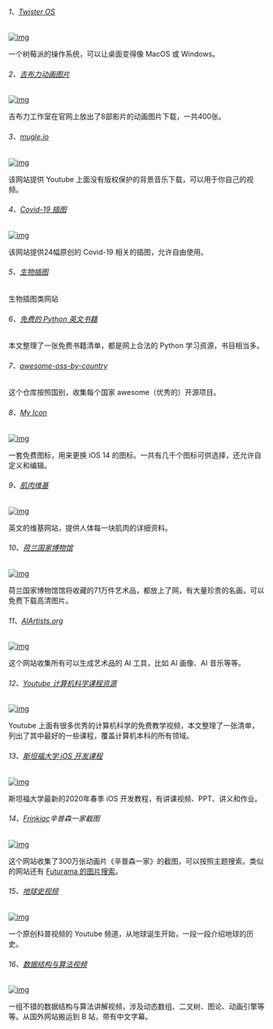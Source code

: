 ###### 1、[Twister OS](https://twisteros.com/)

[![img](https://camo.githubusercontent.com/08b707d294088f41d34340b41afacac09ec07603/68747470733a2f2f7777772e77616e67626173652e636f6d2f626c6f67696d672f61737365742f3230323030392f6267323032303039323030382e6a7067)](https://camo.githubusercontent.com/08b707d294088f41d34340b41afacac09ec07603/68747470733a2f2f7777772e77616e67626173652e636f6d2f626c6f67696d672f61737365742f3230323030392f6267323032303039323030382e6a7067)

一个树莓派的操作系统，可以让桌面变得像 MacOS 或 Windows。

###### 2、[吉布力动画图片](http://www.ghibli.jp/info/013344/)

[![img](https://camo.githubusercontent.com/e81497f4f7eefbcb45d326819267f04ee1f97030/68747470733a2f2f7777772e77616e67626173652e636f6d2f626c6f67696d672f61737365742f3230323030392f6267323032303039323231322e6a7067)](https://camo.githubusercontent.com/e81497f4f7eefbcb45d326819267f04ee1f97030/68747470733a2f2f7777772e77616e67626173652e636f6d2f626c6f67696d672f61737365742f3230323030392f6267323032303039323231322e6a7067)

吉布力工作室在官网上放出了8部影片的动画图片下载，一共400张。

###### 3、[mugle.io](https://mugle.io/)

[![img](https://camo.githubusercontent.com/90a26a87979c6780f71ccf82439cfc86e465a710cdaf5055ca211e8cc2b9cc28/68747470733a2f2f7777772e77616e67626173652e636f6d2f626c6f67696d672f61737365742f3230323031312f6267323032303131323930382e6a7067)](https://camo.githubusercontent.com/90a26a87979c6780f71ccf82439cfc86e465a710cdaf5055ca211e8cc2b9cc28/68747470733a2f2f7777772e77616e67626173652e636f6d2f626c6f67696d672f61737365742f3230323031312f6267323032303131323930382e6a7067)

该网站提供 Youtube 上面没有版权保护的背景音乐下载，可以用于你自己的视频。

###### 4、[Covid-19 插图](https://www.pixeltrue.com/frontliner-heroes)

[![img](https://camo.githubusercontent.com/48bfe7b2dda9a0f82f6e0638a5fd5e8a5f49bc200c7790c03ac117a417a8941c/68747470733a2f2f7777772e77616e67626173652e636f6d2f626c6f67696d672f61737365742f3230323031322f6267323032303132303431392e6a7067)](https://camo.githubusercontent.com/48bfe7b2dda9a0f82f6e0638a5fd5e8a5f49bc200c7790c03ac117a417a8941c/68747470733a2f2f7777772e77616e67626173652e636f6d2f626c6f67696d672f61737365742f3230323031322f6267323032303132303431392e6a7067)

该网站提供24幅原创的 Covid-19 相关的插图，允许自由使用。

###### 5、[生物插图](https://www.flickr.com/photos/biodivlibrary/)

生物插图类网站

###### 6、[免费的 Python 英文书籍](https://www.pythonkitchen.com/legally-free-python-books-list/)

本文整理了一张免费书籍清单，都是网上合法的 Python 学习资源，书目相当多。

###### 7、[awesome-oss-by-country](https://github.com/slowernews/awesome-oss-by-country)

这个仓库按照国别，收集每个国家 awesome（优秀的）开源项目。

###### 8、[My Icon](https://myicon.io/)

[![img](https://camo.githubusercontent.com/6b4c14b94270fb394d4d84eb12f64b023c8ceb9d88f2ea71a88f12324e7c9b4c/68747470733a2f2f7777772e77616e67626173652e636f6d2f626c6f67696d672f61737365742f3230323130312f6267323032313031303730352e6a7067)](https://camo.githubusercontent.com/6b4c14b94270fb394d4d84eb12f64b023c8ceb9d88f2ea71a88f12324e7c9b4c/68747470733a2f2f7777772e77616e67626173652e636f6d2f626c6f67696d672f61737365742f3230323130312f6267323032313031303730352e6a7067)

一套免费图标，用来更换 iOS 14 的图标。一共有几千个图标可供选择，还允许自定义和编辑。

###### 9、[肌肉维基](https://musclewiki.com/)

[![img](https://camo.githubusercontent.com/d9f4156ee768863d406941558e27783ccd384ea987fd00cd46be9d50d2e45c81/68747470733a2f2f7777772e77616e67626173652e636f6d2f626c6f67696d672f61737365742f3230323130312f6267323032313031323131302e6a7067)](https://camo.githubusercontent.com/d9f4156ee768863d406941558e27783ccd384ea987fd00cd46be9d50d2e45c81/68747470733a2f2f7777772e77616e67626173652e636f6d2f626c6f67696d672f61737365742f3230323130312f6267323032313031323131302e6a7067)

英文的维基网站，提供人体每一块肌肉的详细资料。

###### 10、[荷兰国家博物馆](https://www.rijksmuseum.nl/en/rijksstudio)

[![img](https://camo.githubusercontent.com/bcb018ea256523352d467cf43f95a89c9f9495b7a91733f25196b0f6d5aa4f2d/68747470733a2f2f7777772e77616e67626173652e636f6d2f626c6f67696d672f61737365742f3230323130312f6267323032313031323230372e6a7067)](https://camo.githubusercontent.com/bcb018ea256523352d467cf43f95a89c9f9495b7a91733f25196b0f6d5aa4f2d/68747470733a2f2f7777772e77616e67626173652e636f6d2f626c6f67696d672f61737365742f3230323130312f6267323032313031323230372e6a7067)

荷兰国家博物馆馆将收藏的71万件艺术品，都放上了网，有大量珍贵的名画，可以免费下载高清图片。

###### 11、[AIArtists.org](https://aiartists.org/ai-generated-art-tools)

[![img](https://camo.githubusercontent.com/2ceeabc43e5354f99174b724e2267f6a95b8eea25fefecf02a14112121168844/68747470733a2f2f7777772e77616e67626173652e636f6d2f626c6f67696d672f61737365742f3230323130322f6267323032313032303630312e6a7067)](https://camo.githubusercontent.com/2ceeabc43e5354f99174b724e2267f6a95b8eea25fefecf02a14112121168844/68747470733a2f2f7777772e77616e67626173652e636f6d2f626c6f67696d672f61737365742f3230323130322f6267323032313032303630312e6a7067)

这个网站收集所有可以生成艺术品的 AI 工具，比如 AI 画像、AI 音乐等等。

###### 12、[Youtube 计算机科学课程资源](https://web.archive.org/web/20210210143025/https://laconicml.com/computer-science-curriculum-youtube-videos/)

[![img](https://camo.githubusercontent.com/030d95849e686a9e60d823aec3468e22514f1212c063f763a19349ce704409f9/68747470733a2f2f63646e2e6265656b6b612e636f6d2f626c6f67696d672f61737365742f3230323130322f6267323032313032313130352e6a7067)](https://camo.githubusercontent.com/030d95849e686a9e60d823aec3468e22514f1212c063f763a19349ce704409f9/68747470733a2f2f63646e2e6265656b6b612e636f6d2f626c6f67696d672f61737365742f3230323130322f6267323032313032313130352e6a7067)

Youtube 上面有很多优秀的计算机科学的免费教学视频，本文整理了一张清单，列出了其中最好的一些课程，覆盖计算机本科的所有领域。

###### 13、[斯坦福大学 iOS 开发课程](https://cs193p.sites.stanford.edu/)

[![img](https://camo.githubusercontent.com/83e721e60ea2e427c82b302f1fecd0f976c5c0f819ef9019f346369a489bbd6c/68747470733a2f2f63646e2e6265656b6b612e636f6d2f626c6f67696d672f61737365742f3230323130322f6267323032313032313130312e6a7067)](https://camo.githubusercontent.com/83e721e60ea2e427c82b302f1fecd0f976c5c0f819ef9019f346369a489bbd6c/68747470733a2f2f63646e2e6265656b6b612e636f6d2f626c6f67696d672f61737365742f3230323130322f6267323032313032313130312e6a7067)

斯坦福大学最新的2020年春季 iOS 开发教程，有讲课视频、PPT、讲义和作业。

###### 14、[Frinkiac](https://frinkiac.com/)辛普森一家截图

[![img](https://camo.githubusercontent.com/19801058ff8fb690b7656fcd7944125878ac67b72481f2420522f7b6bc30c161/68747470733a2f2f63646e2e6265656b6b612e636f6d2f626c6f67696d672f61737365742f3230323130322f6267323032313032313430322e6a7067)](https://camo.githubusercontent.com/19801058ff8fb690b7656fcd7944125878ac67b72481f2420522f7b6bc30c161/68747470733a2f2f63646e2e6265656b6b612e636f6d2f626c6f67696d672f61737365742f3230323130322f6267323032313032313430322e6a7067)

这个网站收集了300万张动画片《辛普森一家》的截图，可以按照主题搜索。类似的网站还有 [Futurama 的图片搜索](https://morbotron.com/)。

###### 15、[地球史视频](https://www.youtube.com/c/HistoryoftheEarth/videos)

[![img](https://camo.githubusercontent.com/f0fc21714d41e2736865645d6a96ea291e8eaf693fd0db51d97a12d24d1e0c2c/68747470733a2f2f63646e2e6265656b6b612e636f6d2f626c6f67696d672f61737365742f3230323130332f6267323032313033303830352e6a7067)](https://camo.githubusercontent.com/f0fc21714d41e2736865645d6a96ea291e8eaf693fd0db51d97a12d24d1e0c2c/68747470733a2f2f63646e2e6265656b6b612e636f6d2f626c6f67696d672f61737365742f3230323130332f6267323032313033303830352e6a7067)

一个原创科普视频的 Youtube 频道，从地球诞生开始，一段一段介绍地球的历史。

###### 16、[数据结构与算法视频](https://space.bilibili.com/50003725/video)

[![img](https://camo.githubusercontent.com/680d06de89339a12eccc052acdabaef11dbe213683dbd3e900f4456a4896aa93/68747470733a2f2f63646e2e6265656b6b612e636f6d2f626c6f67696d672f61737365742f3230323130332f6267323032313033323230352e6a7067)](https://camo.githubusercontent.com/680d06de89339a12eccc052acdabaef11dbe213683dbd3e900f4456a4896aa93/68747470733a2f2f63646e2e6265656b6b612e636f6d2f626c6f67696d672f61737365742f3230323130332f6267323032313033323230352e6a7067)

一组不错的数据结构与算法讲解视频，涉及动态数组、二叉树、图论、动画引擎等等。从国外网站搬运到 B 站，带有中文字幕。